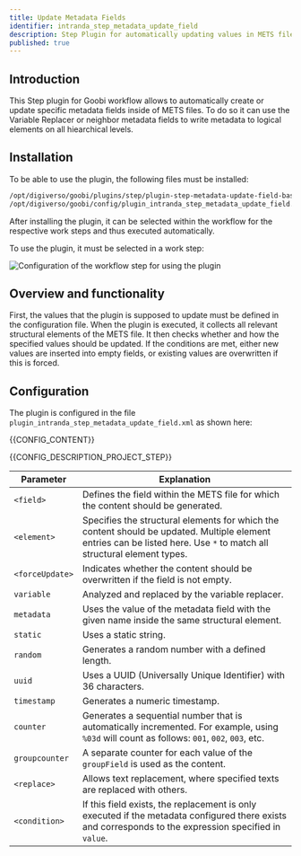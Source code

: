 ```yaml
---
title: Update Metadata Fields
identifier: intranda_step_metadata_update_field
description: Step Plugin for automatically updating values in METS files
published: true
---
```


## Introduction
This Step plugin for Goobi workflow allows to automatically create or update specific metadata fields inside of METS files. To do so it can use the Variable Replacer or neighbor metadata fields to write metadata to logical elements on all hiearchical levels.

## Installation
To be able to use the plugin, the following files must be installed:

```bash
/opt/digiverso/goobi/plugins/step/plugin-step-metadata-update-field-base.jar
/opt/digiverso/goobi/config/plugin_intranda_step_metadata_update_field.xml
```

After installing the plugin, it can be selected within the workflow for the respective work steps and thus executed automatically.

To use the plugin, it must be selected in a work step:

![Configuration of the workflow step for using the plugin](screen1_en.png)


## Overview and functionality
First, the values that the plugin is supposed to update must be defined in the configuration file. When the plugin is executed, it collects all relevant structural elements of the METS file. It then checks whether and how the specified values should be updated. If the conditions are met, either new values are inserted into empty fields, or existing values are overwritten if this is forced.


## Configuration
The plugin is configured in the file `plugin_intranda_step_metadata_update_field.xml` as shown here:

{{CONFIG_CONTENT}}

{{CONFIG_DESCRIPTION_PROJECT_STEP}}

Parameter               | Explanation
------------------------|------------------------------------
`<field>`      | Defines the field within the METS file for which the content should be generated. |
`<element>`    | Specifies the structural elements for which the content should be updated. Multiple element entries can be listed here. Use `*` to match all structural element types. |
`<forceUpdate>`| Indicates whether the content should be overwritten if the field is not empty. |
`variable`     | Analyzed and replaced by the variable replacer. |
`metadata`     | Uses the value of the metadata field with the given name inside the same structural element. |
`static`       | Uses a static string. |
`random`       | Generates a random number with a defined length. |
`uuid`         | Uses a UUID (Universally Unique Identifier) with 36 characters. |
`timestamp`    | Generates a numeric timestamp. |
`counter`      | Generates a sequential number that is automatically incremented. For example, using `%03d` will count as follows: `001`, `002`, `003`, etc. |
`groupcounter` | A separate counter for each value of the `groupField` is used as the content.  |
`<replace>`    | Allows text replacement, where specified texts are replaced with others. |
`<condition>`  | If this field exists, the replacement is only executed if the metadata configured there exists and corresponds to the expression specified in `value`. |
